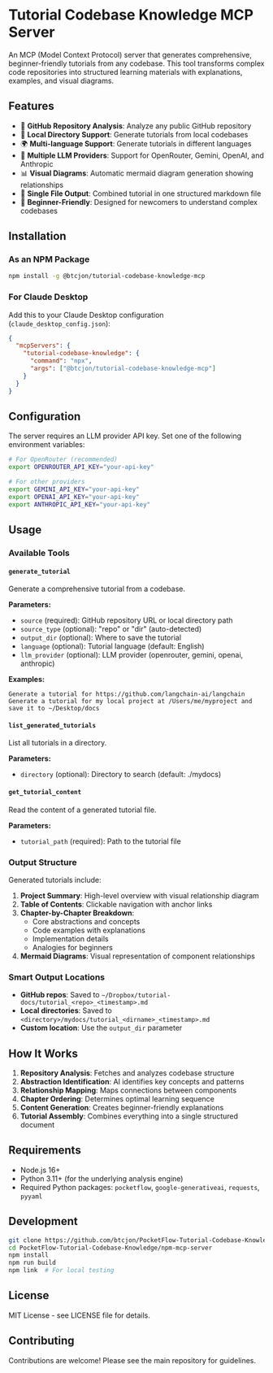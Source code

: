 # Tutorial Codebase Knowledge MCP Server

An MCP (Model Context Protocol) server that generates comprehensive, beginner-friendly tutorials from any codebase. This tool transforms complex code repositories into structured learning materials with explanations, examples, and visual diagrams.

## Features

- 🚀 **GitHub Repository Analysis**: Analyze any public GitHub repository
- 📁 **Local Directory Support**: Generate tutorials from local codebases  
- 🌍 **Multi-language Support**: Generate tutorials in different languages
- 🔄 **Multiple LLM Providers**: Support for OpenRouter, Gemini, OpenAI, and Anthropic
- 📊 **Visual Diagrams**: Automatic mermaid diagram generation showing relationships
- 📖 **Single File Output**: Combined tutorial in one structured markdown file
- 🎯 **Beginner-Friendly**: Designed for newcomers to understand complex codebases

## Installation

### As an NPM Package

```bash
npm install -g @btcjon/tutorial-codebase-knowledge-mcp
```

### For Claude Desktop

Add this to your Claude Desktop configuration (`claude_desktop_config.json`):

```json
{
  "mcpServers": {
    "tutorial-codebase-knowledge": {
      "command": "npx",
      "args": ["@btcjon/tutorial-codebase-knowledge-mcp"]
    }
  }
}
```

## Configuration

The server requires an LLM provider API key. Set one of the following environment variables:

```bash
# For OpenRouter (recommended)
export OPENROUTER_API_KEY="your-api-key"

# For other providers
export GEMINI_API_KEY="your-api-key"
export OPENAI_API_KEY="your-api-key" 
export ANTHROPIC_API_KEY="your-api-key"
```

## Usage

### Available Tools

#### `generate_tutorial`
Generate a comprehensive tutorial from a codebase.

**Parameters:**
- `source` (required): GitHub repository URL or local directory path
- `source_type` (optional): "repo" or "dir" (auto-detected)
- `output_dir` (optional): Where to save the tutorial
- `language` (optional): Tutorial language (default: English)
- `llm_provider` (optional): LLM provider (openrouter, gemini, openai, anthropic)

**Examples:**
```
Generate a tutorial for https://github.com/langchain-ai/langchain
Generate a tutorial for my local project at /Users/me/myproject and save it to ~/Desktop/docs
```

#### `list_generated_tutorials`
List all tutorials in a directory.

**Parameters:**
- `directory` (optional): Directory to search (default: ./mydocs)

#### `get_tutorial_content`
Read the content of a generated tutorial file.

**Parameters:**
- `tutorial_path` (required): Path to the tutorial file

### Output Structure

Generated tutorials include:

1. **Project Summary**: High-level overview with visual relationship diagram
2. **Table of Contents**: Clickable navigation with anchor links
3. **Chapter-by-Chapter Breakdown**: 
   - Core abstractions and concepts
   - Code examples with explanations
   - Implementation details
   - Analogies for beginners
4. **Mermaid Diagrams**: Visual representation of component relationships

### Smart Output Locations

- **GitHub repos**: Saved to `~/Dropbox/tutorial-docs/tutorial_<repo>_<timestamp>.md`
- **Local directories**: Saved to `<directory>/mydocs/tutorial_<dirname>_<timestamp>.md`
- **Custom location**: Use the `output_dir` parameter

## How It Works

1. **Repository Analysis**: Fetches and analyzes codebase structure
2. **Abstraction Identification**: AI identifies key concepts and patterns
3. **Relationship Mapping**: Maps connections between components
4. **Chapter Ordering**: Determines optimal learning sequence
5. **Content Generation**: Creates beginner-friendly explanations
6. **Tutorial Assembly**: Combines everything into a single structured document

## Requirements

- Node.js 16+
- Python 3.11+ (for the underlying analysis engine)
- Required Python packages: `pocketflow`, `google-generativeai`, `requests`, `pyyaml`

## Development

```bash
git clone https://github.com/btcjon/PocketFlow-Tutorial-Codebase-Knowledge.git
cd PocketFlow-Tutorial-Codebase-Knowledge/npm-mcp-server
npm install
npm run build
npm link  # For local testing
```

## License

MIT License - see LICENSE file for details.

## Contributing

Contributions are welcome! Please see the main repository for guidelines.